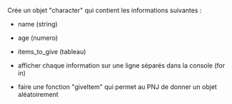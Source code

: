 
Crée un objet "character" qui contient les informations suivantes :

* name (string)

* age (numero)

* items_to_give (tableau)

* afficher chaque information sur une ligne séparés dans la console (for in)

* faire une fonction "giveItem" qui permet au PNJ de donner un objet aléatoirement
